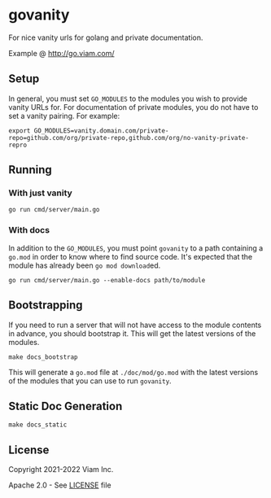 # govanity

For nice vanity urls for golang and private documentation.

Example @ http://go.viam.com/

## Setup

In general, you must set `GO_MODULES` to the modules you wish to provide vanity URLs for. For documentation of
private modules, you do not have to set a vanity pairing. For example:

`export GO_MODULES=vanity.domain.com/private-repo=github.com/org/private-repo,github.com/org/no-vanity-private-repro`

## Running

### With just vanity

`go run cmd/server/main.go`

### With docs

In addition to the `GO_MODULES`, you must point `govanity` to a path containing a `go.mod` in order to know where to find source code. It's expected that the module has already been `go mod download`ed.

`go run cmd/server/main.go --enable-docs path/to/module`

## Bootstrapping

If you need to run a server that will not have access to the module contents in advance,
you should bootstrap it. This will get the latest versions of the modules.

`make docs_bootstrap`

This will generate a `go.mod` file at `./doc/mod/go.mod` with the latest versions of the modules that you can use to run `govanity`.

## Static Doc Generation

`make docs_static`

## License 
Copyright 2021-2022 Viam Inc.

Apache 2.0 - See [LICENSE](https://github.com/viamrobotics/govanity/blob/main/LICENSE) file

